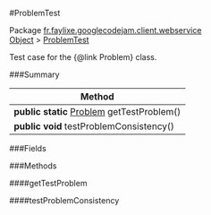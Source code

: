 #ProblemTest

Package [fr.faylixe.googlecodejam.client.webservice](https://github.com/Faylixe/googlecodejam-client/blob/master/fr/faylixe/googlecodejam/client/webservice)<br>
[Object]() > [ProblemTest]()

Test case for the {@link Problem} class.

###Summary


| Method |
| --- |
| **public static** [Problem]() getTestProblem() |
| **public** **void** testProblemConsistency() |

###Fields


###Methods

####getTestProblem


####testProblemConsistency


